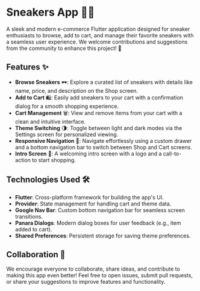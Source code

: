 # Sneakers App 🛒👟

A sleek and modern e-commerce Flutter application designed for sneaker enthusiasts to browse, add to cart, and manage their favorite sneakers with a seamless user experience. We welcome contributions and suggestions from the community to enhance this project! 🙌

## Features ✨

- **Browse Sneakers** 🕶️: Explore a curated list of sneakers with details like name, price, and description on the Shop screen.
- **Add to Cart** 🛍️: Easily add sneakers to your cart with a confirmation dialog for a smooth shopping experience.
- **Cart Management** 🗑️: View and remove items from your cart with a clean and intuitive interface.
- **Theme Switching** 🌗: Toggle between light and dark modes via the Settings screen for personalized viewing.
- **Responsive Navigation** 📱: Navigate effortlessly using a custom drawer and a bottom navigation bar to switch between Shop and Cart screens.
- **Intro Screen** 🚀: A welcoming intro screen with a logo and a call-to-action to start shopping.

## Technologies Used 🛠️

- **Flutter**: Cross-platform framework for building the app's UI.
- **Provider**: State management for handling cart and theme data.
- **Google Nav Bar**: Custom bottom navigation bar for seamless screen transitions.
- **Panara Dialogs**: Modern dialog boxes for user feedback (e.g., item added to cart).
- **Shared Preferences**: Persistent storage for saving theme preferences.

## Collaboration 🤝

We encourage everyone to collaborate, share ideas, and contribute to making this app even better! Feel free to open issues, submit pull requests, or share your suggestions to improve features and functionality.
